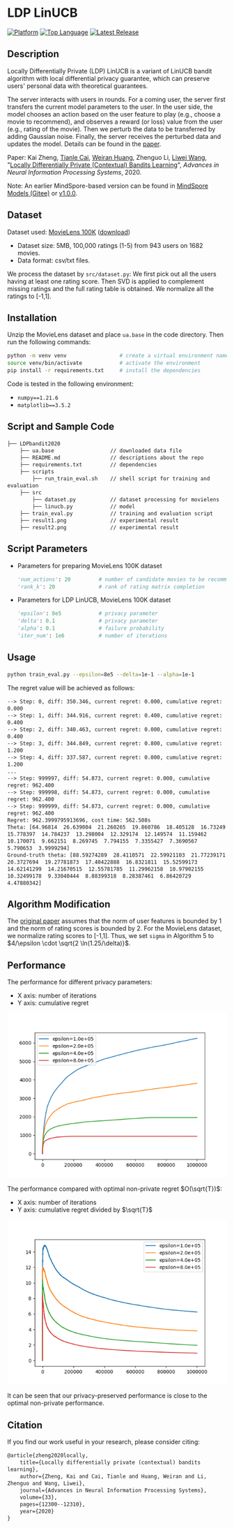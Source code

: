 # LDP LinUCB

[![Platform](https://img.shields.io/badge/platform-numpy-blue)](https://numpy.org/install)
[![Top Language](https://img.shields.io/github/languages/top/huang-research-group/LDPbandit2020)](https://github.com/huang-research-group/LDPbandit2020/search?l=python)
[![Latest Release](https://img.shields.io/github/v/release/huang-research-group/LDPbandit2020)](https://github.com/huang-research-group/LDPbandit2020/releases)


## Description

Locally Differentially Private (LDP) LinUCB is a variant of LinUCB bandit algorithm with local differential privacy guarantee, which can preserve users' personal data with theoretical guarantees.

The server interacts with users in rounds. For a coming user, the server first transfers the current model parameters to the user. In the user side, the model chooses an action based on the user feature to play (e.g., choose a movie to recommend), and observes a reward (or loss) value from the user (e.g., rating of the movie). Then we perturb the data to be transferred by adding Gaussian noise. Finally, the server receives the perturbed data and updates the model. Details can be found in the [paper](https://arxiv.org/abs/2006.00701).

Paper:  Kai Zheng, [Tianle Cai](https://tianle.website/), [Weiran Huang](https://www.weiranhuang.com), Zhenguo Li, [Liwei Wang](http://www.liweiwang-pku.com/), "[Locally Differentially Private (Contextual) Bandits Learning](https://arxiv.org/abs/2006.00701)", *Advances in Neural Information Processing Systems*, 2020.

Note: An earlier MindSpore-based version can be found in [MindSpore Models (Gitee)](https://gitee.com/mindspore/models/tree/master/research/rl/ldp_linucb) or [v1.0.0](https://github.com/huang-research-group/LDPbandit2020/tree/v1.0.0). 

## Dataset

Dataset used: [MovieLens 100K](https://grouplens.org/datasets/movielens/100k/) ([download](https://files.grouplens.org/datasets/movielens/ml-100k.zip))

- Dataset size: 5MB, 100,000 ratings (1-5) from 943 users on 1682 movies.
- Data format: csv/txt files.

We process the dataset by `src/dataset.py`:
We first pick out all the users having at least one rating score.
Then SVD is applied to complement missing ratings and the full rating table is obtained.
We normalize all the ratings to [-1,1].


## Installation

Unzip the MovieLens dataset and place `ua.base` in the code directory.
Then run the following commands:

```bash
python -m venv venv                 # create a virtual environment named venv
source venv/bin/activate            # activate the environment
pip install -r requirements.txt     # install the dependencies
```

Code is tested in the following environment:
- `numpy==1.21.6`
- `matplotlib==3.5.2`


## Script and Sample Code

```console
├── LDPbandit2020
    ├── ua.base                  // downloaded data file
    ├── README.md                // descriptions about the repo
    ├── requirements.txt         // dependencies
    ├── scripts
        ├── run_train_eval.sh    // shell script for training and evaluation
    ├── src
        ├── dataset.py           // dataset processing for movielens
        ├── linucb.py            // model
    ├── train_eval.py            // training and evaluation script
    ├── result1.png              // experimental result
    ├── result2.png              // experimental result
```


## Script Parameters

- Parameters for preparing MovieLens 100K dataset

  ```python
  'num_actions': 20         # number of candidate movies to be recommended
  'rank_k': 20              # rank of rating matrix completion
  ```

- Parameters for LDP LinUCB, MovieLens 100K dataset

  ```python
  'epsilon': 8e5            # privacy parameter
  'delta': 0.1              # privacy parameter
  'alpha': 0.1              # failure probability
  'iter_num': 1e6           # number of iterations
  ```


## Usage

  ```bash
  python train_eval.py --epsilon=8e5 --delta=1e-1 --alpha=1e-1
  ```

The regret value will be achieved as follows:

```console
--> Step: 0, diff: 350.346, current regret: 0.000, cumulative regret: 0.000
--> Step: 1, diff: 344.916, current regret: 0.400, cumulative regret: 0.400
--> Step: 2, diff: 340.463, current regret: 0.000, cumulative regret: 0.400
--> Step: 3, diff: 344.849, current regret: 0.800, cumulative regret: 1.200
--> Step: 4, diff: 337.587, current regret: 0.000, cumulative regret: 1.200
...
--> Step: 999997, diff: 54.873, current regret: 0.000, cumulative regret: 962.400
--> Step: 999998, diff: 54.873, current regret: 0.000, cumulative regret: 962.400
--> Step: 999999, diff: 54.873, current regret: 0.000, cumulative regret: 962.400
Regret: 962.3999795913696, cost time: 562.508s
Theta: [64.96814  26.639004  21.260265  19.860786  18.405128  16.73249  15.778397  14.784237  13.298004  12.329174  12.149574  11.159462  10.170071  9.662151  8.269745  7.794155  7.3355427  7.3690567  5.790653  3.9999294]
Ground-truth theta: [88.59274289  28.4110571  22.59921103  21.77239171  20.3727694  19.27781873  17.40422888  16.8321811  15.52599173  14.62141299  14.21670515  12.55781785  11.29962158  10.97902155  10.32499178  9.33040444  8.88399318  8.28387461  6.86420729  4.47880342]
```


## Algorithm Modification

The [original paper](https://arxiv.org/abs/2006.00701) assumes that the norm of user features is bounded by 1 and the norm of rating scores is bounded by 2. For the MovieLens dataset, we normalize rating scores to [-1,1]. Thus, we set `sigma` in Algorithm 5 to $4/\epsilon \cdot \sqrt{2  \ln(1.25/\delta)}$.


## Performance

The performance for different privacy parameters:

- X axis: number of iterations
- Y axis: cumulative regret

![Result1](result1.png)

The performance compared with optimal non-private regret $O(\sqrt{T})$:

- X axis: number of iterations
- Y axis: cumulative regret divided by $\sqrt{T}$

![Result2](result2.png)

It can be seen that our privacy-preserved performance is close to the optimal non-private performance.


## Citation

If you find our work useful in your research, please consider citing:

```
@article{zheng2020locally,
    title={Locally differentially private (contextual) bandits learning},
    author={Zheng, Kai and Cai, Tianle and Huang, Weiran and Li, Zhenguo and Wang, Liwei},
    journal={Advances in Neural Information Processing Systems},
    volume={33},
    pages={12300--12310},
    year={2020}
}
```
